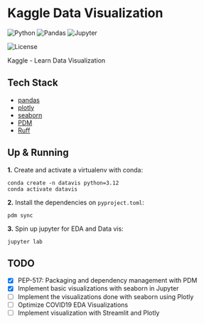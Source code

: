 # Kaggle Data Visualization

![Python](https://img.shields.io/badge/Python-3.12_|_3.11_|_3.10-4B8BBE.svg?style=flat&logo=python&logoColor=FFD43B&labelColor=306998)
![Pandas](https://img.shields.io/badge/pandas-2.x-E70288?style=flat&logo=pandas&logoColor=white&labelColor=130753)
![Jupyter](https://img.shields.io/badge/Jupyter-31393F.svg?style=flat&logo=jupyter&logoColor=F37726&labelColor=31393F)

![License](https://img.shields.io/badge/license-CC--BY--SA--4.0-31393F?style=flat&logo=creativecommons&logoColor=black&labelColor=white)

Kaggle - Learn Data Visualization

## Tech Stack
- [pandas](https://pandas.pydata.org/docs/user_guide/)
- [plotly](https://plotly.com/python/)
- [seaborn](https://seaborn.pydata.org/)
- [PDM](https://pdm-project.org/latest/usage/dependency/)
- [Ruff](https://docs.astral.sh/ruff/configuration/)


## Up & Running

**1.** Create and activate a virtualenv with conda:
```shell
conda create -n datavis python=3.12
conda activate datavis
```

**2.** Install the dependencies on `pyproject.toml`:
```shell
pdm sync
```

**3.** Spin up jupyter for EDA and Data vis:
```shell
jupyter lab
```

## TODO

- [x] PEP-517: Packaging and dependency management with PDM
- [x] Implement basic visualizations with seaborn in Jupyter
- [ ] Implement the visualizations done with seaborn using Plotly
- [ ] Optimize COVID19 EDA Visualizations
- [ ] Implement visualization with Streamlit and Plotly